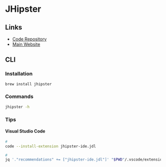 # JHipster

## Links

- [Code Repository](https://github.com/jhipster/generator-jhipster)
- [Main Website](https://jhipster.tech/)

## CLI

### Installation

```sh
brew install jhipster
```

### Commands

```sh
jhipster -h
```

### Tips

#### Visual Studio Code

```sh
#
code --install-extension jhipster-ide.jdl

#
jq '."recommendations" += ["jhipster-ide.jdl"]' "$PWD"/.vscode/extensions.json | sponge "$PWD"/.vscode/extensions.json
```
